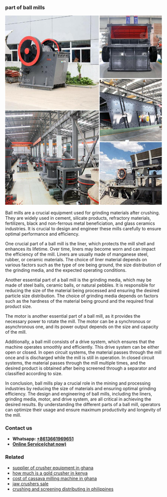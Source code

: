 <h3>part of ball mills</h3><img src='1703042285.jpg' alt=''><p>Ball mills are a crucial equipment used for grinding materials after crushing. They are widely used in cement, silicate products, refractory materials, fertilizers, black and non-ferrous metal beneficiation, and glass ceramics industries. It is crucial to design and engineer these mills carefully to ensure optimal performance and efficiency.</p><p>One crucial part of a ball mill is the liner, which protects the mill shell and enhances its lifetime. Over time, liners may become worn and can impact the efficiency of the mill. Liners are usually made of manganese steel, rubber, or ceramic materials. The choice of liner material depends on various factors such as the type of ore being ground, the size distribution of the grinding media, and the expected operating conditions.</p><p>Another essential part of a ball mill is the grinding media, which may be made of steel balls, ceramic balls, or natural pebbles. It is responsible for reducing the size of the material being processed and ensuring the desired particle size distribution. The choice of grinding media depends on factors such as the hardness of the material being ground and the required final product size.</p><p>The motor is another essential part of a ball mill, as it provides the necessary power to rotate the mill. The motor can be a synchronous or asynchronous one, and its power output depends on the size and capacity of the mill.</p><p>Additionally, a ball mill consists of a drive system, which ensures that the machine operates smoothly and efficiently. This drive system can be either open or closed. In open circuit systems, the material passes through the mill once and is discharged while the mill is still in operation. In closed circuit systems, the material passes through the mill multiple times, and the desired product is obtained after being screened through a separator and classified according to size.</p><p>In conclusion, ball mills play a crucial role in the mining and processing industries by reducing the size of materials and ensuring optimal grinding efficiency. The design and engineering of ball mills, including the liners, grinding media, motor, and drive system, are all critical in achieving the desired results. By understanding the different parts of a ball mill, operators can optimize their usage and ensure maximum productivity and longevity of the mill.</p><h3>Contact us</h3><ul><li><strong>Whatsapp:&nbsp;<a href="https://wa.me/8613661969651">+8613661969651</a></strong></li><li><a href="https://swt.shibang-china.com/?git&amp;zhl&amp;part of ball mills"><strong>Online Service(chat now)</strong></a></li></ul><h3>Related</h3><ul><li><a href='supplier of crusher equipment in ghana.md'>supplier of crusher equipment in ghana</a></li><li><a href='how much is a gold crusher in kenya.md'>how much is a gold crusher in kenya</a></li><li><a href='cost of cassava milling machine in ghana.md'>cost of cassava milling machine in ghana</a></li><li><a href='jaw crushers sale.md'>jaw crushers sale</a></li><li><a href='crushing and screening distributing in philippines.md'>crushing and screening distributing in philippines</a></li></ul>